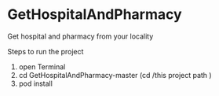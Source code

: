 # GetHospitalAndPharmacy
Get hospital and pharmacy from your locality

Steps to run the project

1. open Terminal
2. cd GetHospitalAndPharmacy-master (cd /this project path )
3. pod install
